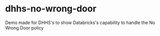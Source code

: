 # dhhs-no-wrong-door
Demo made for DHHS's to show Databricks's capability to handle the No Wrong Door policy
